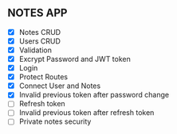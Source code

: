 ## NOTES APP

- [x] Notes CRUD
- [x] Users CRUD
- [x] Validation
- [x] Excrypt Password and JWT token
- [x] Login
- [x] Protect Routes
- [x] Connect User and Notes
- [x] Invalid previous token after password change
- [ ] Refresh token
- [ ] Invalid previous token after refresh token
- [ ] Private notes security
